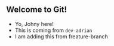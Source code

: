 ## Welcome to Git!

- Yo, Johny here!
- This is coming from `dev-adrian`
- I am adding this from freature-branch